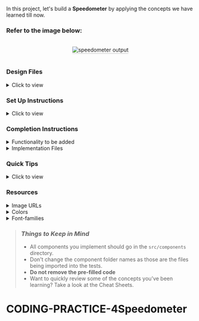 In this project, let's build a **Speedometer** by applying the concepts we have learned till now.

### Refer to the image below:

<br/>
<div style="text-align: center;">
    <img src="https://assets.ccbp.in/frontend/content/react-js/speedometer-ouput.gif" alt="speedometer output" style="max-width:70%;box-shadow:0 2.8px 2.2px rgba(0, 0, 0, 0.12)">
</div>
<br/>

### Design Files

<details>
<summary>Click to view</summary>

- [Extra Small (Size < 576px) and Small (Size >= 576px)](https://assets.ccbp.in/frontend/content/react-js/speedometer-sm-output.png)
- [Medium (Size >= 768px), Large (Size >= 992px) and Extra Large (Size >= 1200px)](https://assets.ccbp.in/frontend/content/react-js/speedometer-lg-output.png)

</details>

### Set Up Instructions

<details>
<summary>Click to view</summary>

- Download dependencies by running `npm install`
- Start up the app using `npm start`
</details>

### Completion Instructions

<details>
<summary>Functionality to be added</summary>
<br/>

The app must have the following functionalities

- The speed should initially be 0mph

  > Here mph means Miles per hour

- When Accelerate button is clicked,
  - If the speed is less than 200mph, the speed should be increased by 10mph
  - If the speed is equal to 200mph, the speed should not be increased
- When Apply Brake button is clicked
  - If the speed is greater than 0mph, then the speed should be decreased by 10mph
  - If the speed is equal to 0mph, the speed should not be decreased

</details>

<details>
<summary>Implementation Files</summary>
<br/>

Use these files to complete the implementation:

- `src/components/Speedometer/index.js`
- `src/components/Speedometer/index.css`
</details>

### Quick Tips

<details>
<summary>Click to view</summary>
<br>

- You can use the below cursor CSS property for buttons to set the type of mouse cursor, to show when the mouse pointer is over an element,

  ```
    cursor: pointer;
  ```

  <br/>
   <img src="https://assets.ccbp.in/frontend/content/react-js/cursor-pointer-img.png" alt="cursor pointer" style="width:100px" />

- You can use the below outline CSS property for buttons and input elements to remove the highlighting when the elements are clicked,

  ```
    outline: none;
  ```

</details>

### Resources

<details>
<summary>Image URLs</summary>

- [https://assets.ccbp.in/frontend/react-js/speedometer-img.png](https://assets.ccbp.in/frontend/react-js/speedometer-img.png) alt should be **speedometer**

</details>

<details>
<summary>Colors</summary>

<br/>

<div style="background-color: #07080c ; width: 150px; padding: 10px; color: white">Hex: #07080c</div>
<div style="background-color: #ffffff ; width: 150px; padding: 10px; color: black">Hex: #ffffff</div>
<div style="background-color: #cbd5e1 ; width: 150px; padding: 10px; color: black">Hex: #cbd5e1</div>
<div style="background-color: #0b69ff ; width: 150px; padding: 10px; color: white">Hex: #0b69ff</div>
<div style="background-color: #94a3b8 ; width: 150px; padding: 10px; color: white">Hex: #94a3b8</div>

</details>

<details>
<summary>Font-families</summary>

- Roboto

</details>

> ### _Things to Keep in Mind_
>
> - All components you implement should go in the `src/components` directory.
> - Don't change the component folder names as those are the files being imported into the tests.
> - **Do not remove the pre-filled code**
> - Want to quickly review some of the concepts you’ve been learning? Take a look at the Cheat Sheets.
# CODING-PRACTICE-4Speedometer
